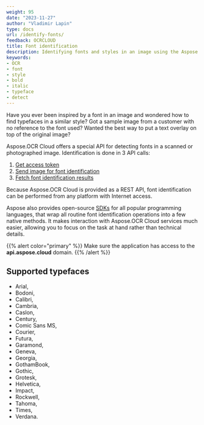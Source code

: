 ```yaml
---
weight: 95
date: "2023-11-27"
author: "Vladimir Lapin"
type: docs
url: /identify-fonts/
feedback: OCRCLOUD
title: Font identification
description: Identifying fonts and styles in an image using the Aspose.OCR Cloud API.
keywords:
- OCR
- font
- style
- bold
- italic
- typeface
- detect
---
```


Have you ever been inspired by a font in an image and wondered how to find typefaces in a similar style? Got a sample image from a customer with no reference to the font used? Wanted the best way to put a text overlay on top of the original image?

Aspose.OCR Cloud offers a special API for detecting fonts in a scanned or photographed image. Identification is done in 3 API calls:

1. [Get access token](/ocr/authorization/)
2. [Send image for font identification](/ocr/send-image-for-font-identification/)
3. [Fetch font identification results](/ocr/fetch-font-identification-result/)

Because Aspose.OCR Cloud is provided as a REST API, font identification can be performed from any platform with Internet access.

Aspose also provides open-source [SDKs](/ocr/font-identification-sdk/) for all popular programming languages, that wrap all routine font identification operations into a few native methods. It makes interaction with Aspose.OCR Cloud services much easier, allowing you to focus on the task at hand rather than technical details.

{{% alert color="primary" %}}
Make sure the application has access to the **api.aspose.cloud** domain.
{{% /alert %}}

## Supported typefaces

- Arial,
- Bodoni,
- Calibri,
- Cambria,
- Caslon,
- Century,
- Comic Sans MS,
- Courier,   
- Futura,
- Garamond,
- Geneva,
- Georgia,
- GothamBook,
- Gothic,
- Grotesk,
- Helvetica,
- Impact,
- Rockwell,
- Tahoma,
- Times,
- Verdana.
